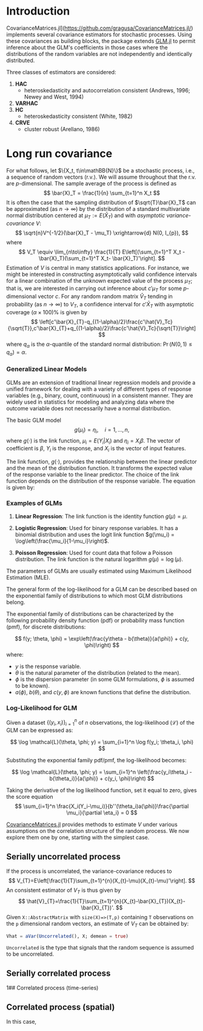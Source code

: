 # Introduction

CovarianceMatrices.jl](https://github.com/gragusa/CovarianceMatrices.jl/) implements several covariance estimators for stochastic processes. Using these covariances as building blocks, the package extends [GLM.jl](https://github.com/gragusa/CovarianceMatrices.jl/) to permit inference about the GLM's coefficients in those cases where the distributions of the random variables are not independently and identically distributed.

Three classes of estimators are considered:

1. **HAC** 
    - heteroskedasticity and autocorrelation consistent (Andrews, 1996; Newey and West, 1994)
2. **VARHAC**    
3. **HC**  
    - heteroskedasticity consistent (White, 1982)
4. **CRVE** 
    - cluster robust (Arellano, 1986)

# Long run covariance

For what follows, let $\{X_t, t\in\mathBB{N}\}$ be a stochastic process, i.e., a sequence of random vectors (r.v.). We will assume throughout that the r.v. are $p$-dimensional. The sample average of the process is defined as
$$
\bar{X}_T = \frac{1}{n} \sum_{t=1}^n X_t 
$$
It is often the case that the sampling distribution of $\sqrt{T}\bar{X}_T$ can be approximated (as $n\to\infty$) by the distribution of a standard multivariate normal distribution centered at $\mu_T:=E(\bar{X}_T)$ and with *asymptotic variance-covariance* $V$:
$$
\sqrt{n}V^{-1/2}(\bar{X}_T - \mu_T) \xrightarrow{d} N(0, I_{p}),
$$
where 
$$
V_T \equiv \lim_{n\to\infty} \frac{1}{T} E\left[(\sum_{t=1}^T X_t - \bar{X}_T)(\sum_{t=1}^T X_t- \bar{X}_T)'\right].
$$
Estimation of $V$ is central in many statistics applications. For instance, we might be interested in constructing asymptotically valid confidence intervals for a linear combination of the unknown expected value of the process $\mu_T$; that is, we are interested in carrying out inference about $c'\mu_T$ for some $p$-dimensional vector $c$. For any random random matrix $\hat{V}_T$ tending in probability (as $n\to\infty$) to $V_T$, a confidence interval for $c'\bar{X}_T$ with asymptotic coverage $(\alpha\times 100)\%$ is given by
$$
\left[c'\bar{X}_{T}-q_{(1-\alpha)/2}\frac{c'\hat{V}_Tc}{\sqrt{T}},c'\bar{X}_{T}+q_{(1-\alpha)/2}\frac{c'\hat{V}_Tc}{\sqrt{T}}\right]
$$
where $q_{\alpha}$ is the $\alpha$-quantile of the standard normal distribution: $\Pr(N(0,1)\leqslant q_{\alpha}) = \alpha$.

### Generalized Linear Models

GLMs are an extension of traditional linear regression models and provide a unified framework for dealing with a variety of different types of response variables (e.g., binary, count, continuous) in a consistent manner. They are widely used in statistics for modeling and analyzing data where the outcome variable does not necessarily have a normal distribution.

The basic GLM model
$$
g(\mu_i) = \eta_i, \quad i = 1,\ldots,n,
$$
where $g(\cdot)$ is the link function, $\mu_i = E(Y_i|X_i)$ and $\eta_i=X_i\beta$. The vector of coefficient is $\beta$, $Y_i$ is the response, and $X_i$ is the vector of input features.

The link function, $g(\cdot)$, provides the relationship between the linear predictor and the mean of the distribution function. It transforms the expected value of the response variable to the linear predictor. The choice of the link function depends on the distribution of the response variable. The equation is given by:

### Examples of GLMs

1. **Linear Regression**: The link function is the identity function $g(\mu) = \mu$.

2. **Logistic Regression**: Used for binary response variables. It has a binomial distribution and uses the logit link function $g(\mu_i) = \log\left(\frac{\mu_i}{1-\mu_i}\right)$.

3. **Poisson Regression**: Used for count data that follow a Poisson distribution. The link function is the natural logarithm $g(\mu) = \log(\mu)$.


The parameters of GLMs are usually estimated using Maximum Likelihood Estimation (MLE). 


The general form of the log-likelihood for a GLM can be described based on the exponential family of distributions to which most GLM distributions belong.

The exponential family of distributions can be characterized by the following probability density function (pdf) or probability mass function (pmf), for discrete distributions:

$$
f(y; \theta, \phi) = \exp\left(\frac{y\theta - b(\theta)}{a(\phi)} + c(y, \phi)\right)
$$
where:
- $y$ is the response variable.
- $\theta$ is the natural parameter of the distribution (related to the mean).
- $\phi$ is the dispersion parameter (in some GLM formulations, $\phi$ is assumed to be known).
- $a(\phi)$, $b(\theta)$, and $c(y, \phi)$ are known functions that define the distribution.

### Log-Likelihood for GLM

Given a dataset $\{(y_i, x_i)\}_{i=1}^n$ of $n$ observations, the log-likelihood ($\mathcal{L}$) of the GLM can be expressed as:

$$
\log \mathcal{L}(\theta, \phi; y) = \sum_{i=1}^n \log f(y_i; \theta_i, \phi)
$$

Substituting the exponential family pdf/pmf, the log-likelihood becomes:

$$
\log \mathcal{L}(\theta, \phi; y) = \sum_{i=1}^n \left(\frac{y_i\theta_i - b(\theta_i)}{a(\phi)} + c(y_i, \phi)\right)
$$


Taking the derivative of the log likelihood function, set it equal
to zero, gives the score equation 
$$
\sum_{i=1}^n \frac{X_i(Y_i-\mu_i)}{b''(\theta_i)a(\phi)}\frac{\partial \mu_i}{\partial \eta_i} = 0
$$




[CovarianceMatrices.jl](https://github.com/gragusa/CovarianceMatrices.jl/) provides methods to estimate $V$ under various assumptions on the correlation structure of the random process. We now explore them one by one, starting with the simplest case. 

## Serially uncorrelated process

If the process is uncorrelated, the variance-covariance reduces to
$$
V_{T}=E\left[\frac{1}{T}\sum_{t=1}^{n}(X_{t}-\mu)(X_{t}-\mu)'\right].
$$
An consistent estimator of $V_T$ is thus given by
$$
\hat{V}_{T}=\frac{1}{T}\sum_{t=1}^{n}(X_{t}-\bar{X}_{T})(X_{t}-\bar{X}_{T})'.
$$
Given `X::AbstractMatrix` with `size(X)=>(T,p)` containing ``T`` observations on the ``p`` dimensional random vectors, an estimate of $V_T$ can be obtained by:
```julia
Vhat = aVar(Uncorrelated(), X; demean = true)
```
`Uncorrelated` is the type that signals that the random sequence is assumed to be uncorrelated. 

## Serially correlated process

1## Correlated process (time-series)

## Correlated process (spatial)

In this case, 
